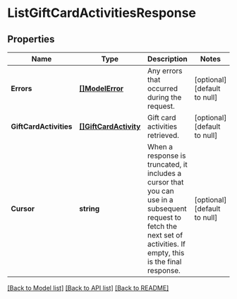 # ListGiftCardActivitiesResponse

## Properties
Name | Type | Description | Notes
------------ | ------------- | ------------- | -------------
**Errors** | [**[]ModelError**](Error.md) | Any errors that occurred during the request. | [optional] [default to null]
**GiftCardActivities** | [**[]GiftCardActivity**](GiftCardActivity.md) | Gift card activities retrieved. | [optional] [default to null]
**Cursor** | **string** | When a response is truncated, it includes a cursor that you can use in a subsequent request to fetch the next set of activities. If empty, this is the final response. | [optional] [default to null]

[[Back to Model list]](../README.md#documentation-for-models) [[Back to API list]](../README.md#documentation-for-api-endpoints) [[Back to README]](../README.md)

